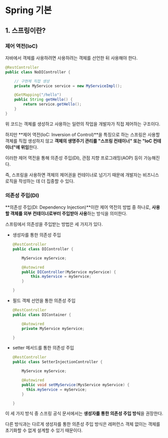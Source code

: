 # Spring 기본

## 1. 스프링이란?

### 제어 역전(IoC)

자바에서 객체를 사용하려면 사용하려는 객체를 선언한 뒤 사용해야 한다.

```java
@RestController
public class NoDIController {

    // 구현체 직접 생성
    private MyService service = new MyServiceImpl();

    @GetMapping("/hello")
    public String getHello() {
        return service.getHello();
    }
}
```

위 코드는 객체를 생성하고 사용하는 일련의 작업을 개발자가 직접 제어하는 구조이다.

하지만 **제어 역전(IoC: Inversion of Control)**을 특징으로 하는 스프링은 사용할 객체를 직접 생성하지 않고 **객체의 생명주기 관리를 "스프링 컨테이너" 또는 "IoC 컨테이너"에 위임**한다.

이러한 제어 역전을 통해 의존성 주입(DI), 관점 지향 프로그래밍(AOP) 등이 가능해진다.

즉, 스프링을 사용하면 객체의 제어권을 컨테이너로 넘기기 때문에 개발자는 비즈니스 로직을 작성하는 데 더 집중할 수 있다.

### 의존성 주입(DI)

**의존성 주입(DI: Dependency Injection)**이란 제어 역전의 방법 중 하나로, **사용할 객체를 외부 컨테이너로부터 주입받아 사용**하는 방식을 의미한다.

스프링에서 의존성을 주입받는 방법은 세 가지가 있다.

- 생성자를 통한 의존성 주입

  ```java
  @RestController
  public class DIController {

      MyService myService;

      @Autowired
      public DIController(MyService myService) {
          this.myService = myService;
      }

  }
  ```

- 필드 객체 선언을 통한 의존성 주입

  ```java
  @RestController
  public class DIContainer {

      @Autowired
      private MyService myService;

  }
  ```

- setter 메서드를 통한 의존성 주입

  ```java
  @RestController
  public class SetterInjectionController {

      MyService myService;

      @Autowired
      public void setMyService(MysService myService) {
        this.myService = myService;
      }

  }
  ```

이 세 가지 방식 중 스프링 공식 문서에서는 **생성자를 통한 의존성 주입 방식**을 권장한다.

다른 방식과는 다르게 생성자를 통한 의존성 주입 방식은 레퍼런스 객체 없이는 객체를 초기화할 수 없게 설계할 수 있기 때문이다.